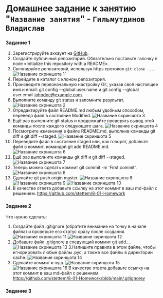 # Домашнее задание к занятию "`Название занятия`" - `Гильмутдинов Владислав`

### Задание 1
1. Зарегистрируйте аккаунт на [GitHub](https://github.com/).
2. Создайте публичный репозиторий. Обязательно поставьте галочку в поле «Initialize this repository with a README».
3. Склонируйте репозиторий, используя https протокол `git clone ...`.
![Название скриншота 1](https://github.com/stettem/8-01-HW/blob/555a915c305fb8213b2bd6b7e1aafd8a5f3a214f/img/1.png)`
4. Перейдите в каталог с клоном репозитория.
5. Произведите первоначальную настройку Git, указав своё настоящее имя и email: git config --global user.name и git config --global user.email johndoe@example.com.
6. Выполните команду git status и запомните результат.
![Название скриншота 2](https://github.com/stettem/8-01-HW/blob/860cc69b5d887a52b4496ef0aff293c9497b33b8/img/3.png)
7. Отредактируйте файл README.md любым удобным способом, переведя файл в состояние Modified.
![Название скриншота 3](https://github.com/stettem/8-01-HW/blob/860cc69b5d887a52b4496ef0aff293c9497b33b8/img/4.png)
8. Ещё раз выполните git status и продолжайте проверять вывод этой команды после каждого следующего шага.
![Название скриншота 4](https://github.com/stettem/8-01-HW/blob/860cc69b5d887a52b4496ef0aff293c9497b33b8/img/5.png)
9. Посмотрите изменения в файле README.md, выполнив команды git diff и git diff --staged.
![Название скриншота 5](https://github.com/stettem/8-01-HW/blob/d9b003ac5cb597b5c41f7bd20ced63bf29a1400c/img/6.png)
10. Переведите файл в состояние staged или, как говорят, добавьте файл в коммит, командой git add README.md.
![Название скриншота 6](https://github.com/stettem/8-01-HW/blob/d9b003ac5cb597b5c41f7bd20ced63bf29a1400c/img/7.png)
12. Ещё раз выполните команды git diff и git diff --staged.
![Название скриншота 7](https://github.com/stettem/8-01-HW/blob/d9b003ac5cb597b5c41f7bd20ced63bf29a1400c/img/8.png)
13. Теперь можно сделать коммит git commit -m 'First commit'.
![Название скриншота 8](https://github.com/stettem/8-01-HW/blob/d9b003ac5cb597b5c41f7bd20ced63bf29a1400c/img/9.png)
14. Сделайте git push origin master.
![Название скриншота 8](https://github.com/stettem/8-01-HW/blob/d9b003ac5cb597b5c41f7bd20ced63bf29a1400c/img/10.png)
![Название скриншота 9](https://github.com/stettem/8-01-HW/blob/d9b003ac5cb597b5c41f7bd20ced63bf29a1400c/img/11.png)
![Название скриншота 10](https://github.com/stettem/8-01-HW/blob/d9b003ac5cb597b5c41f7bd20ced63bf29a1400c/img/12.png)    
15. В качестве ответа добавьте ссылку на этот коммит в ваш md-файл с решением.
https://github.com/stettem/8-01-Homework

### Задание 2
Что нужно сделать:

1. Создайте файл .gitignore (обратите внимание на точку в начале файла) и проверьте его статус сразу после создания.
![Название скриншота 11](https://github.com/stettem/8-01-HW/blob/9f85f386a5e8a24bef1f39e1eafb5be6ede216a6/img/13.png)
![Название скриншота 12](https://github.com/stettem/8-01-HW/blob/9f85f386a5e8a24bef1f39e1eafb5be6ede216a6/img/14.png) 
2. Добавьте файл .gitignore в следующий коммит git add....
![Название скриншота 13](https://github.com/stettem/8-01-HW/blob/9f85f386a5e8a24bef1f39e1eafb5be6ede216a6/img/15.png)
3.Напишите правила в этом файле, чтобы игнорировать любые файлы .pyc, а также все файлы в директории cache.
![Название скриншота 14](https://github.com/stettem/8-01-HW/blob/9f85f386a5e8a24bef1f39e1eafb5be6ede216a6/img/18.png)
4. Сделайте коммит и пуш.
![Название скриншота 15](https://github.com/stettem/8-01-HW/blob/9f85f386a5e8a24bef1f39e1eafb5be6ede216a6/img/16.png)
![Название скриншота 16](https://github.com/stettem/8-01-HW/blob/9f85f386a5e8a24bef1f39e1eafb5be6ede216a6/img/17.png)
В качестве ответа добавьте ссылку на этот коммит в ваш md-файл с решением.
https://github.com/stettem/8-01-Homework/blob/main/.gitignorey
### Задание 3

